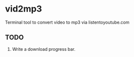 vid2mp3
=======

Terminal tool to convert video to mp3 via listentoyoutube.com

TODO
----

1. Write a download progress bar.
